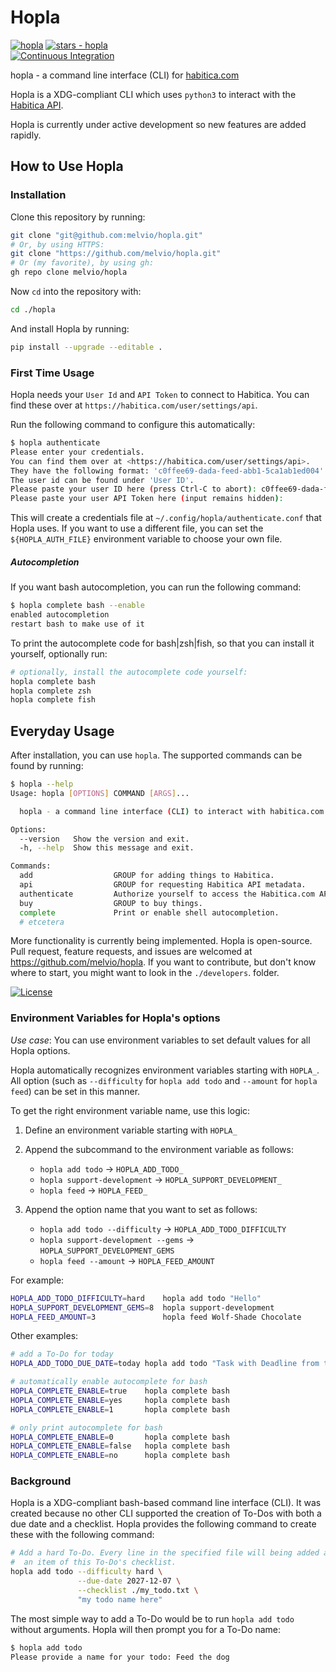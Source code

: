 # Hopla

[![hopla](https://img.shields.io/static/v1?label=melvio&message=hopla&color=blue&logo=github)](https://github.com/melvio/hopla)
[![stars - hopla](https://img.shields.io/github/stars/melvio/hopla?style=social)](https://github.com/melvio/hopla)      
[![Continuous Integration](https://github.com/melvio/hopla/actions/workflows/ci-lint-and-test.yml/badge.svg)](https://github.com/melvio/hopla/actions/workflows/ci-lint-and-test.yml)

hopla - a command line interface (CLI) for [habitica.com](https://habitica.com)

Hopla is a XDG-compliant CLI which uses `python3` to interact with
the [Habitica API](https://habitica.com/apidoc/).

Hopla is currently under active development so new features are added rapidly.

## How to Use Hopla

### Installation

Clone this repository by running:

```bash
git clone "git@github.com:melvio/hopla.git"
# Or, by using HTTPS:
git clone "https://github.com/melvio/hopla.git"
# Or (my favorite), by using gh:
gh repo clone melvio/hopla
```

Now `cd` into the repository with: 

```bash
cd ./hopla 
```

And install Hopla by running:

```bash
pip install --upgrade --editable .
```

### First Time Usage

Hopla needs your `User Id` and `API Token` to connect to Habitica. 
You can find these over at `https://habitica.com/user/settings/api`. 

Run the following command to configure this automatically:

```bash
$ hopla authenticate 
Please enter your credentials.
You can find them over at <https://habitica.com/user/settings/api>.
They have the following format: 'c0ffee69-dada-feed-abb1-5ca1ab1ed004'.
The user id can be found under 'User ID'.
Please paste your user ID here (press Ctrl-C to abort): c0ffee69-dada-feed-abb1-5ca1ab1ed004
Please paste your user API Token here (input remains hidden):
```

This will create a credentials file at `~/.config/hopla/authenticate.conf` that Hopla uses. 
If you want to use a different file, you can set the `${HOPLA_AUTH_FILE}` environment 
variable to choose your own file.

##### Autocompletion

If you want bash autocompletion, you can run the following command:

```bash
$ hopla complete bash --enable
enabled autocompletion
restart bash to make use of it
```

To print the autocomplete code for bash|zsh|fish, so that you can install it yourself, optionally
run:

```bash
# optionally, install the autocomplete code yourself:
hopla complete bash
hopla complete zsh
hopla complete fish
```

## Everyday Usage

After installation, you can use `hopla`. 
The supported commands can be found by running:

```bash
$ hopla --help
Usage: hopla [OPTIONS] COMMAND [ARGS]...

  hopla - a command line interface (CLI) to interact with habitica.com

Options:
  --version   Show the version and exit.
  -h, --help  Show this message and exit.

Commands:
  add                  GROUP for adding things to Habitica.
  api                  GROUP for requesting Habitica API metadata.
  authenticate         Authorize yourself to access the Habitica.com API.
  buy                  GROUP to buy things.
  complete             Print or enable shell autocompletion.
  # etcetera
```

More functionality is currently being implemented. 
Hopla is open-source. 
Pull request, feature requests, and issues are welcomed at <https://github.com/melvio/hopla>. 
If you want to contribute, but don't know where to start, you might want to look in 
the `./developers`. folder.

[![License](https://img.shields.io/badge/License-apache--2.0-blue)](#license)

### Environment Variables for Hopla's options

*Use case*: You can use environment variables to set default values for all Hopla options. 

Hopla automatically recognizes environment variables starting with `HOPLA_`. 
All option (such as `--difficulty` for `hopla add todo` and `--amount` for `hopla feed`) can be 
set in this manner.

To get the right environment variable name, use this logic:

1. Define an environment variable starting with `HOPLA_`

2. Append the subcommand to the environment variable as follows:
    * `hopla add todo` -> `HOPLA_ADD_TODO_`
    * `hopla support-development` -> `HOPLA_SUPPORT_DEVELOPMENT_`
    * `hopla feed` -> `HOPLA_FEED_`
 
3. Append the option name that you want to set as follows:
    * `hopla add todo --difficulty` -> `HOPLA_ADD_TODO_DIFFICULTY`
    * `hopla support-development --gems` -> `HOPLA_SUPPORT_DEVELOPMENT_GEMS`
    * `hopla feed --amount` -> `HOPLA_FEED_AMOUNT`


For example:

```bash
HOPLA_ADD_TODO_DIFFICULTY=hard    hopla add todo "Hello"
HOPLA_SUPPORT_DEVELOPMENT_GEMS=8  hopla support-development
HOPLA_FEED_AMOUNT=3               hopla feed Wolf-Shade Chocolate
````


Other examples:

```bash
# add a To-Do for today
HOPLA_ADD_TODO_DUE_DATE=today hopla add todo "Task with Deadline from today"

# automatically enable autocomplete for bash 
HOPLA_COMPLETE_ENABLE=true    hopla complete bash
HOPLA_COMPLETE_ENABLE=yes     hopla complete bash
HOPLA_COMPLETE_ENABLE=1       hopla complete bash

# only print autocomplete for bash
HOPLA_COMPLETE_ENABLE=0       hopla complete bash   
HOPLA_COMPLETE_ENABLE=false   hopla complete bash   
HOPLA_COMPLETE_ENABLE=no      hopla complete bash   
```

### Background

Hopla is a XDG-compliant bash-based command line interface (CLI). 
It was created because no other CLI supported the creation of To-Dos with both a 
due date and a checklist. 
Hopla provides the following command to create these with the following command:

```bash
# Add a hard To-Do. Every line in the specified file will being added as
#  an item of this To-Do's checklist.
hopla add todo --difficulty hard \
               --due-date 2027-12-07 \
               --checklist ./my_todo.txt \
               "my todo name here"
```

The most simple way to add a To-Do would be to run `hopla add todo` without arguments.
Hopla will then prompt you for a To-Do name:

```bash
$ hopla add todo
Please provide a name for your todo: Feed the dog
```







